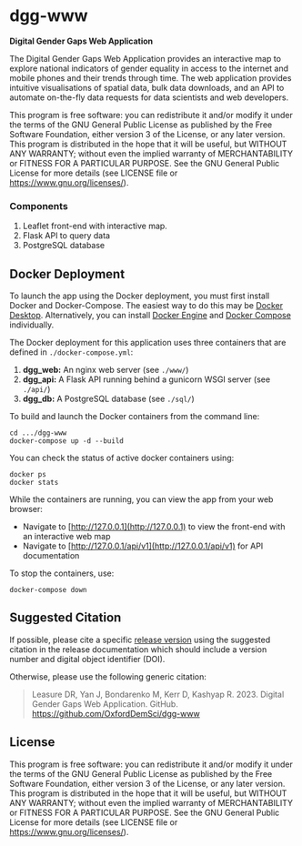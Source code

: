 # dgg-www
<strong>Digital Gender Gaps Web Application</strong>

The Digital Gender Gaps Web Application provides an interactive map to explore national indicators of gender equality in access to the internet and mobile phones and their trends through time. The web application provides intuitive visualisations of spatial data, bulk data downloads, and an API to automate on-the-fly data requests for data scientists and web developers.

This program is free software: you can redistribute it and/or modify it under the terms of the GNU General Public License as published by the Free Software Foundation, either version 3 of the License, or any later version. This program is distributed in the hope that it will be useful, but WITHOUT ANY WARRANTY; without even the implied warranty of MERCHANTABILITY or FITNESS FOR A PARTICULAR PURPOSE. See the GNU General Public License for more details (see LICENSE file or https://www.gnu.org/licenses/).

### Components

1. Leaflet front-end with interactive map.
2. Flask API to query data
3. PostgreSQL database

## Docker Deployment
To launch the app using the Docker deployment, you must first install Docker and Docker-Compose. 
The easiest way to do this may be [Docker Desktop](https://docs.docker.com/desktop/). 
Alternatively, you can install [Docker Engine](https://docs.docker.com/engine/install/) and [Docker Compose](https://docs.docker.com/compose/install/) individually. 

The Docker deployment for this application uses three containers that are defined in `./docker-compose.yml`:  
1. **dgg_web:** An nginx web server (see `./www/`)
2. **dgg_api:** A Flask API running behind a gunicorn WSGI server (see `./api/`)
3. **dgg_db:** A PostgreSQL database (see `./sql/`)

To build and launch the Docker containers from the command line: 
```angular2html
cd .../dgg-www
docker-compose up -d --build
```

You can check the status of active docker containers using:
```angular2html
docker ps
docker stats
```

While the containers are running, you can view the app from your web browser: 
- Navigate to [http://127.0.0.1](http://127.0.0.1) to view the front-end with an interactive web map
- Navigate to [http://127.0.0.1/api/v1](http://127.0.0.1/api/v1) for API documentation


To stop the containers, use:
```angular2html
docker-compose down
```

## Suggested Citation

If possible, please cite a specific [release version](<https://github.com/OxfordDemSci/dgg-www/releases>) 
using the suggested citation in the release documentation which should include a version number and digital object 
identifier (DOI).

Otherwise, please use the following generic citation:   
>Leasure DR, Yan J, Bondarenko M, Kerr D, Kashyap R. 2023. Digital Gender Gaps Web Application. GitHub. 
https://github.com/OxfordDemSci/dgg-www

## License

This program is free software: you can redistribute it and/or modify it under the terms of the GNU General Public 
License as published by the Free Software Foundation, either version 3 of the License, or any later version. This 
program is distributed in the hope that it will be useful, but WITHOUT ANY WARRANTY; without even the implied warranty 
of MERCHANTABILITY or FITNESS FOR A PARTICULAR PURPOSE. See the GNU General Public License for more details (see 
LICENSE file or <https://www.gnu.org/licenses/>).

